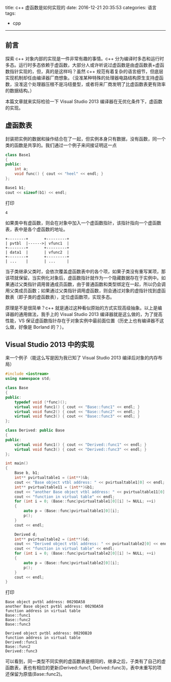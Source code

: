 title: c++ 虚函数是如何实现的
date: 2016-12-21 20:35:53
categories: 语言
tags: 
- cpp
---


## 前言

探索 c++ 对象内部的实现是一件非常有趣的事情。c++ 分为编译时多态和运行时多态。运行时多态依赖于虚函数，大部分人或许听说过虚函数是由虚函数表+虚函数指针实现的，但，真的是这样吗？虽然 c++ 规范有着复杂的语言细节，但底层实现机制却任由编译器厂商想象。（没准某种特殊的处理器电路结构原生支持虚函数，没准这个处理器压根不是冯纽曼型，或者将来厂商发明了比虚函数表更有效率的数据结构。）

本篇文章就来实际检验一下 Visual Studio 2013 编译器在无优化条件下，虚函数的实现。

## 虚函数表

封装把实例的数据和操作结合在了一起，但实例本身只有数据，没有函数，同一个类的函数是共享的。我们通过一个例子来间接证明这一点

```cpp
class Base1
{
public:
	int a;
	void func() { cout << "heel" << endl; }
};

Base1 b1;
cout << sizeof(b1) << endl;
```

打印

    4

如果类中有虚函数，则会在对象中加入一个虚函数指针，该指针指向一个虚函数表，表中是各个虚函数的地址。

    +--------+       +---------+
    | pvtbl  |------>| vfunc1  |
    +--------+       +---------+
    | data1  |       | vfunc2  |
    +--------+       +---------+
    | ...    |       | ...     |

当子类继承父类时，会依次覆盖虚函数表中的各个项，如果子类没有重写某项，那该项就保留。当实例化对象后，虚函数指针就作为一个隐藏数据存在于实例中。如果通过父类指针调用普通成员函数，由于普通函数和类型绑定在一起，所以仍会调用父类成员函数；如果通过父类指针调用虚函数，则会通过对象的虚指针找到虚函数表（即子类的虚函数表），定位虚函数项，实现多态。

原理是不是很简单？c++ 就是通过这种看似原始的方式实现高级抽象。以上是编译器的通用做法，我手上的 Visual Studio 2013 编译器就是这么做的，为了提高性能，VS 保证虚函数指针存在于对象实例中最前面位置（历史上也有编译器不这么做，好像是 Borland 的？）。

## Visual Studio 2013 中的实现

来一个例子（能这么写是因为我已知了 Visual Studio 2013 编译后对象的内存布局）

```cpp
#include <iostream>
using namespace std;

class Base 
{
public:
	typedef void (*func)();
	virtual void func1() { cout << "Base::func1" << endl; }
	virtual void func2() { cout << "Base::func2" << endl; }
	virtual void func3() { cout << "Base::func3" << endl; }
};

class Derived: public Base
{
public:
	virtual void func1() { cout << "Derived::func1" << endl; }
	virtual void func3() { cout << "Derived::func3" << endl; }
};

int main()
{
	Base b, b1;
	int** pvirtualtable1 = (int**)&b;
	cout << "Base object vtbl address: " << pvirtualtable1[0] << endl;
	int** pvirtualtable11 = (int**)&b1;
	cout << "another Base object vtbl address: " << pvirtualtable11[0] << endl;
	cout << "function in virtual table" << endl;
	for (int i = 0; (Base::func)pvirtualtable1[0][i] != NULL; ++i)
	{
		auto p = (Base::func)pvirtualtable1[0][i];
		p();
	}
	cout << endl;

	Derived d;
	int** pvirtualtable2 = (int**)&d;
	cout << "Derived object vtbl address: " << pvirtualtable2[0] << endl;
	cout << "function in virtual table" << endl;
	for (int i = 0; (Base::func)pvirtualtable2[0][i] != NULL; ++i)
	{
		auto p = (Base::func)pvirtualtable2[0][i];
		p();
	}
	cout << endl;
}
```

打印

    Base object pvtbl address: 0029DA58
    another Base object pvtbl address: 0029DA58
    function address in virtual table
    Base::func1
    Base::func2
    Base::func3

    Derived object pvtbl address: 0029DB20
    function address in virtual table
    Derived::func1
    Base::func2
    Derived::func3


可以看到，同一类型不同实例的虚函数表是相同的，继承之后，子类有了自己的虚函数表，表也有相应的更新(Derived::func1, Derived::func3)，表中未重写的项还保留为原值(Base::func2)。
